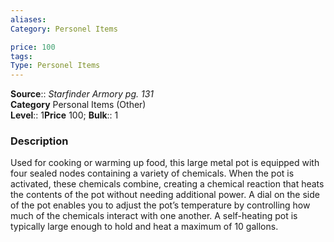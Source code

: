 ```yaml
---
aliases: 
Category: Personel Items

price: 100
tags: 
Type: Personel Items
---
```

**Source**:: _Starfinder Armory pg. 131_  
**Category** Personal Items (Other)  
**Level**:: 1**Price** 100; **Bulk**:: 1

### Description

Used for cooking or warming up food, this large metal pot is equipped with four sealed nodes containing a variety of chemicals. When the pot is activated, these chemicals combine, creating a chemical reaction that heats the contents of the pot without needing additional power. A dial on the side of the pot enables you to adjust the pot’s temperature by controlling how much of the chemicals interact with one another. A self-heating pot is typically large enough to hold and heat a maximum of 10 gallons.
